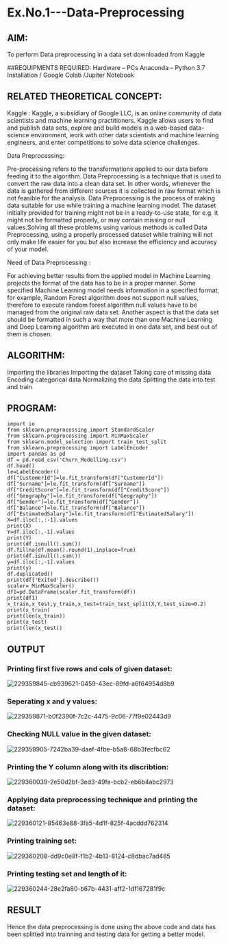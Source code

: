 # Ex.No.1---Data-Preprocessing

## AIM: 
To perform Data preprocessing in a data set downloaded from Kaggle

##REQUIPMENTS REQUIRED:
Hardware – PCs
Anaconda – Python 3.7 Installation / Google Colab /Jupiter Notebook

## RELATED THEORETICAL CONCEPT:

Kaggle :
Kaggle, a subsidiary of Google LLC, is an online community of data scientists and machine learning practitioners. Kaggle allows users to find and publish data sets, explore and build models in a web-based data-science environment, work with other data scientists and machine learning engineers, and enter competitions to solve data science challenges.

Data Preprocessing:

Pre-processing refers to the transformations applied to our data before feeding it to the algorithm. Data Preprocessing is a technique that is used to convert the raw data into a clean data set. In other words, whenever the data is gathered from different sources it is collected in raw format which is not feasible for the analysis.
Data Preprocessing is the process of making data suitable for use while training a machine learning model. The dataset initially provided for training might not be in a ready-to-use state, for e.g. it might not be formatted properly, or may contain missing or null values.Solving all these problems using various methods is called Data Preprocessing, using a properly processed dataset while training will not only make life easier for you but also increase the efficiency and accuracy of your model.

Need of Data Preprocessing :

For achieving better results from the applied model in Machine Learning projects the format of the data has to be in a proper manner. Some specified Machine Learning model needs information in a specified format, for example, Random Forest algorithm does not support null values, therefore to execute random forest algorithm null values have to be managed from the original raw data set.
Another aspect is that the data set should be formatted in such a way that more than one Machine Learning and Deep Learning algorithm are executed in one data set, and best out of them is chosen.


## ALGORITHM:
Importing the libraries
Importing the dataset
Taking care of missing data
Encoding categorical data
Normalizing the data
Splitting the data into test and train

## PROGRAM:
```
import io
from sklearn.preprocessing import StandardScaler
from sklearn.preprocessing import MinMaxScaler
from sklearn.model_selection import train_test_split
from sklearn.preprocessing import LabelEncoder
import pandas as pd
df = pd.read_csv('Churn_Modelling.csv')
df.head()
le=LabelEncoder()
df["CustomerId"]=le.fit_transform(df["CustomerId"])
df["Surname"]=le.fit_transform(df["Surname"])
df["CreditScore"]=le.fit_transform(df["CreditScore"])
df["Geography"]=le.fit_transform(df["Geography"])
df["Gender"]=le.fit_transform(df["Gender"])
df["Balance"]=le.fit_transform(df["Balance"])
df["EstimatedSalary"]=le.fit_transform(df["EstimatedSalary"])
X=df.iloc[:,:-1].values
print(X)
Y=df.iloc[:,-1].values
print(Y)
print(df.isnull().sum())
df.fillna(df.mean().round(1),inplace=True)
print(df.isnull().sum())
y=df.iloc[:,-1].values
print(y)
df.duplicated()
print(df['Exited'].describe())
scaler= MinMaxScaler()
df1=pd.DataFrame(scaler.fit_transform(df))
print(df1)
x_train,x_test,y_train,x_test=train_test_split(X,Y,test_size=0.2)
print(x_train)
print(len(x_train))
print(x_test)
print(len(x_test))
```

## OUTPUT
### Printing first five rows and cols of given dataset:
![229359845-cb939621-0459-43ec-89fd-a6f64954d8b9](https://user-images.githubusercontent.com/93427923/229425546-563d0c66-42b5-42c1-a356-b4370b37e9c3.png)

### Seperating x and y values:
![229359871-b0f2390f-7c2c-4475-9c06-77f9e02443d9](https://user-images.githubusercontent.com/93427923/229426419-6ece0ea6-f7c8-4222-827b-ed14b6c94ab3.png)


### Checking NULL value in the given dataset:
![229359905-7242ba39-daef-4fbe-b5a8-68b3fecfbc62](https://user-images.githubusercontent.com/93427923/229426335-a8f1f6c2-58d1-4aa0-abc8-321ac895021d.png)

### Printing the Y column along with its discribtion:
![229360039-2e50d2bf-3ed3-49fa-bcb2-eb6b4abc2973](https://user-images.githubusercontent.com/93427923/229426455-76b81b28-5d87-4ed6-a580-6c7771be146c.png)

### Applying data preprocessing technique and printing the dataset:
![229360121-85463e88-3fa5-4d1f-825f-4acddd762314](https://user-images.githubusercontent.com/93427923/229425939-b2713fc8-51f4-4f1d-9258-66d9e585fe12.png)

### Printing training set:
![229360208-dd9c0e8f-f1b2-4b13-8124-c8dbac7ad485](https://user-images.githubusercontent.com/93427923/229426024-9f0f64e4-b48e-474b-b878-66954f53cbe8.png)

### Printing testing set and length of it:
![229360244-28e2fa80-b67b-4431-aff2-1df167281f9c](https://user-images.githubusercontent.com/93427923/229426135-f2936ca5-cdbc-435f-b992-6d311b8d1818.png)


## RESULT
Hence the data preprocessing is done using the above code and data has been splitted into trainning and testing data for getting a better model.
